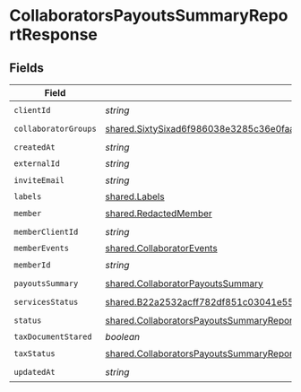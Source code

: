 # CollaboratorsPayoutsSummaryReportResponse


## Fields

| Field                                                                                                                                                                                   | Type                                                                                                                                                                                    | Required                                                                                                                                                                                | Description                                                                                                                                                                             |
| --------------------------------------------------------------------------------------------------------------------------------------------------------------------------------------- | --------------------------------------------------------------------------------------------------------------------------------------------------------------------------------------- | --------------------------------------------------------------------------------------------------------------------------------------------------------------------------------------- | --------------------------------------------------------------------------------------------------------------------------------------------------------------------------------------- |
| `clientId`                                                                                                                                                                              | *string*                                                                                                                                                                                | :heavy_check_mark:                                                                                                                                                                      | N/A                                                                                                                                                                                     |
| `collaboratorGroups`                                                                                                                                                                    | [shared.SixtySixad6f986038e3285c36e0faa5c61b52a02882d1460acb116b601a30abfb6c1d](../../../sdk/models/shared/sixtysixad6f986038e3285c36e0faa5c61b52a02882d1460acb116b601a30abfb6c1d.md)[] | :heavy_check_mark:                                                                                                                                                                      | N/A                                                                                                                                                                                     |
| `createdAt`                                                                                                                                                                             | *string*                                                                                                                                                                                | :heavy_check_mark:                                                                                                                                                                      | N/A                                                                                                                                                                                     |
| `externalId`                                                                                                                                                                            | *string*                                                                                                                                                                                | :heavy_minus_sign:                                                                                                                                                                      | N/A                                                                                                                                                                                     |
| `inviteEmail`                                                                                                                                                                           | *string*                                                                                                                                                                                | :heavy_check_mark:                                                                                                                                                                      | N/A                                                                                                                                                                                     |
| `labels`                                                                                                                                                                                | [shared.Labels](../../../sdk/models/shared/labels.md)                                                                                                                                   | :heavy_minus_sign:                                                                                                                                                                      | N/A                                                                                                                                                                                     |
| `member`                                                                                                                                                                                | [shared.RedactedMember](../../../sdk/models/shared/redactedmember.md)                                                                                                                   | :heavy_check_mark:                                                                                                                                                                      | N/A                                                                                                                                                                                     |
| `memberClientId`                                                                                                                                                                        | *string*                                                                                                                                                                                | :heavy_check_mark:                                                                                                                                                                      | N/A                                                                                                                                                                                     |
| `memberEvents`                                                                                                                                                                          | [shared.CollaboratorEvents](../../../sdk/models/shared/collaboratorevents.md)                                                                                                           | :heavy_minus_sign:                                                                                                                                                                      | N/A                                                                                                                                                                                     |
| `memberId`                                                                                                                                                                              | *string*                                                                                                                                                                                | :heavy_check_mark:                                                                                                                                                                      | N/A                                                                                                                                                                                     |
| `payoutsSummary`                                                                                                                                                                        | [shared.CollaboratorPayoutsSummary](../../../sdk/models/shared/collaboratorpayoutssummary.md)                                                                                           | :heavy_check_mark:                                                                                                                                                                      | N/A                                                                                                                                                                                     |
| `servicesStatus`                                                                                                                                                                        | [shared.B22a2532acff782df851c03041e55a58727ff8e8805b1738c7dcb4dd1dd2505a](../../../sdk/models/shared/b22a2532acff782df851c03041e55a58727ff8e8805b1738c7dcb4dd1dd2505a.md)               | :heavy_check_mark:                                                                                                                                                                      | N/A                                                                                                                                                                                     |
| `status`                                                                                                                                                                                | [shared.CollaboratorsPayoutsSummaryReportResponseStatus](../../../sdk/models/shared/collaboratorspayoutssummaryreportresponsestatus.md)                                                 | :heavy_check_mark:                                                                                                                                                                      | N/A                                                                                                                                                                                     |
| `taxDocumentStared`                                                                                                                                                                     | *boolean*                                                                                                                                                                               | :heavy_minus_sign:                                                                                                                                                                      | N/A                                                                                                                                                                                     |
| `taxStatus`                                                                                                                                                                             | [shared.CollaboratorsPayoutsSummaryReportResponseTaxStatus](../../../sdk/models/shared/collaboratorspayoutssummaryreportresponsetaxstatus.md)                                           | :heavy_check_mark:                                                                                                                                                                      | N/A                                                                                                                                                                                     |
| `updatedAt`                                                                                                                                                                             | *string*                                                                                                                                                                                | :heavy_check_mark:                                                                                                                                                                      | N/A                                                                                                                                                                                     |